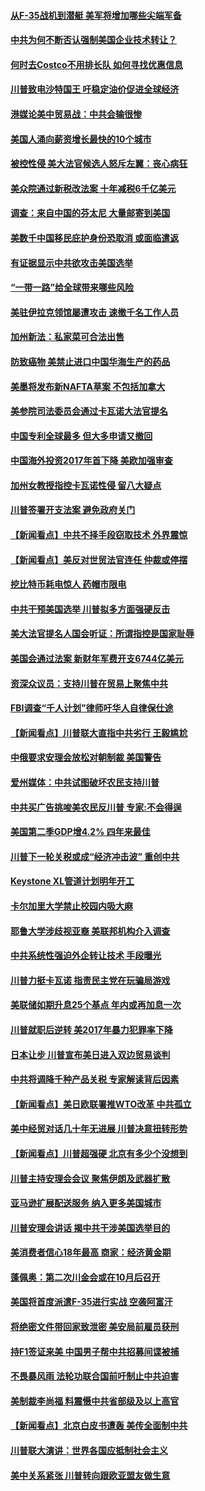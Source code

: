 #### [从F-35战机到潜艇 美军将增加哪些尖端军备](../pages/nsc412/n10741274.md) 

#### [中共为何不断否认强制美国企业技术转让？](../pages/nsc412/n10750697.md) 

#### [何时去Costco不用排长队 如何寻找优惠信息](../pages/nsc412/n10733906.md) 

#### [川普致电沙特国王 吁稳定油价促进全球经济](../pages/nsc412/n10751523.md) 

#### [港媒论美中贸易战：中共会输很惨](../pages/nsc412/n10751525.md) 

#### [美国人涌向薪资增长最快的10个城市](../pages/nsc412/n10733811.md) 

#### [被控性侵 美大法官候选人怒斥左翼：丧心病狂](../pages/nsc412/n10751230.md) 

#### [美众院通过新税改法案 十年减税6千亿美元](../pages/nsc412/n10750888.md) 

#### [调查：来自中国的芬太尼 大量邮寄到美国](../pages/nsc412/n10746608.md) 

#### [美数千中国移民庇护身份恐取消 或面临遣返](../pages/nsc412/n10750638.md) 

#### [有证据显示中共欲攻击美国选举](../pages/nsc412/n10750115.md) 

#### [“一带一路”给全球带来哪些风险](../pages/nsc412/n10742788.md) 

#### [美驻伊拉克领馆屡遭攻击 速撤千名工作人员](../pages/nsc412/n10749876.md) 

#### [加州新法：私家菜可合法出售](../pages/nsc412/n10749522.md) 

#### [防致癌物 美禁止进口中国华海生产的药品](../pages/nsc412/n10749508.md) 

#### [美墨将发布新NAFTA草案 不包括加拿大](../pages/nsc412/n10749336.md) 

#### [美参院司法委员会通过卡瓦诺大法官提名](../pages/nsc412/n10749027.md) 

#### [中国专利全球最多 但大多申请又撤回](../pages/nsc412/n10748651.md) 

#### [中国海外投资2017年首下降 美欧加强审查](../pages/nsc412/n10749054.md) 

#### [加州女教授指控卡瓦诺性侵 留八大疑点](../pages/nsc412/n10749084.md) 

#### [川普签署开支法案 避免政府关门](../pages/nsc412/n10749121.md) 

#### [【新闻看点】中共不择手段窃取技术 外界震惊](../pages/nsc412/n10748942.md) 

#### [【新闻看点】美反对世贸法官连任 仲裁或停摆](../pages/nsc412/n10748715.md) 

#### [挖比特币耗电惊人 药帽市限电](../pages/nsc412/n10747269.md) 

#### [中共干预美国选举 川普拟多方面强硬反击](../pages/nsc412/n10747092.md) 

#### [美大法官提名人国会听证：所谓指控是国家耻辱](../pages/nsc412/n10746612.md) 

#### [美国会通过法案 新财年军费开支6744亿美元](../pages/nsc412/n10746591.md) 

#### [资深众议员：支持川普在贸易上聚焦中共](../pages/nsc412/n10746473.md) 

#### [FBI调查“千人计划”律师吁华人自律保仕途](../pages/nsc412/n10746477.md) 

#### [【新闻看点】川普联大直指中共劣行 王毅尴尬](../pages/nsc412/n10746062.md) 

#### [中俄要求安理会放松对朝制裁 美国警告](../pages/nsc412/n10746374.md) 

#### [爱州媒体：中共试图破坏农民支持川普](../pages/nsc412/n10746257.md) 

#### [中共买广告挑唆美农民反川普 专家:不会得逞](../pages/nsc412/n10746176.md) 

#### [美国第二季GDP增4.2% 四年来最佳](../pages/nsc412/n10746142.md) 

#### [川普下一轮关税或成“经济冲击波” 重创中共](../pages/nsc412/n10744972.md) 

#### [Keystone XL管道计划明年开工](../pages/nsc412/n10744752.md) 

#### [卡尔加里大学禁止校园内吸大麻](../pages/nsc412/n10744628.md) 

#### [耶鲁大学涉歧视亚裔 美联邦机构介入调查](../pages/nsc412/n10744209.md) 

#### [中共系统性强迫外企转让技术 手段曝光](../pages/nsc412/n10744059.md) 

#### [川普力挺卡瓦诺 指责民主党在玩骗局游戏](../pages/nsc412/n10744201.md) 

#### [美联储如期升息25个基点 年内或再加息一次](../pages/nsc412/n10744074.md) 

#### [川普就职后逆转  美2017年暴力犯罪率下降](../pages/nsc412/n10744119.md) 

#### [日本让步 川普宣布美日进入双边贸易谈判](../pages/nsc412/n10744069.md) 

#### [中共将调降千种产品关税 专家解读背后因素](../pages/nsc412/n10743943.md) 

#### [【新闻看点】美日欧联署推WTO改革 中共孤立](../pages/nsc412/n10743642.md) 

#### [美中经贸对话几十年无进展 川普决意扭转形势](../pages/nsc412/n10743904.md) 

#### [【新闻看点】川普超强硬 北京有多少个没想到](../pages/nsc412/n10743643.md) 

#### [川普主持安理会会议 聚焦伊朗及武器扩散](../pages/nsc412/n10743827.md) 

#### [亚马逊扩展配送服务 纳入更多美国城市](../pages/nsc412/n10743787.md) 

#### [川普安理会讲话 揭中共干涉美国选举目的](../pages/nsc412/n10743759.md) 

#### [美消费者信心18年最高 商家：经济黄金期](../pages/nsc412/n10743579.md) 

#### [蓬佩奥：第二次川金会或在10月后召开](../pages/nsc412/n10743470.md) 

#### [美国将首度派遣F-35进行实战 空袭阿富汗](../pages/nsc412/n10742931.md) 

#### [将绝密文件带回家致泄密 美安局前雇员获刑](../pages/nsc412/n10742384.md) 

#### [持F1签证来美 中国男子帮中共招募间谍被捕](../pages/nsc412/n10742041.md) 

#### [不畏暴风雨 法轮功联合国前吁制止中共迫害](../pages/nsc412/n10741709.md) 

#### [美制裁李尚福 料震慑中共省部级及以上高官](../pages/nsc412/n10741312.md) 

#### [【新闻看点】北京白皮书遭轰 美传全面制中共](../pages/nsc412/n10741194.md) 

#### [川普联大演讲：世界各国应抵制社会主义](../pages/nsc412/n10741314.md) 

#### [美中关系紧张 川普转向跟欧亚盟友做生意](../pages/nsc412/n10741290.md) 

